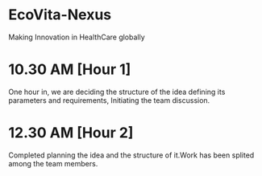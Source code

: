 # EcoVita-Nexus
Making Innovation in HealthCare globally

# 10.30 AM [Hour 1]
One hour in, we are deciding the structure of the idea defining its parameters and requirements, Initiating the team discussion.

# 12.30 AM [Hour 2]
Completed planning the idea and the structure of it.Work has been splited among the team members. 
